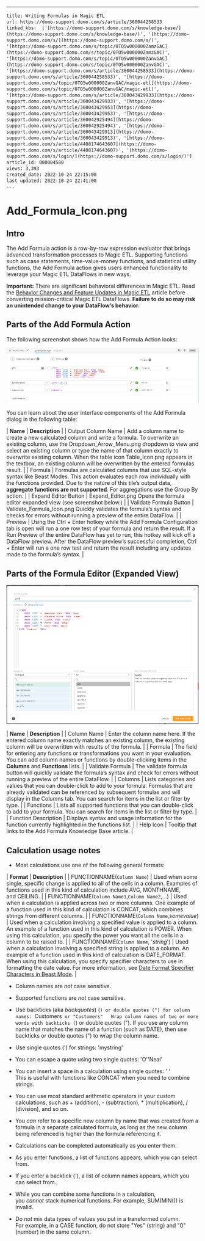 ---
    title: Writing Formulas in Magic ETL
    url: https://domo-support.domo.com/s/article/360044258533
    linked_kbs:  ['[https://domo-support.domo.com/s/knowledge-base/](https://domo-support.domo.com/s/knowledge-base/)', '[https://domo-support.domo.com/s/](https://domo-support.domo.com/s/)', '[https://domo-support.domo.com/s/topic/0TO5w000000ZamzGAC](https://domo-support.domo.com/s/topic/0TO5w000000ZamzGAC)', '[https://domo-support.domo.com/s/topic/0TO5w000000ZanvGAC](https://domo-support.domo.com/s/topic/0TO5w000000ZanvGAC)', '[https://domo-support.domo.com/s/article/360044258533](https://domo-support.domo.com/s/article/360044258533)', '[https://domo-support.domo.com/s/topic/0TO5w000000ZanvGAC/magic-etl](https://domo-support.domo.com/s/topic/0TO5w000000ZanvGAC/magic-etl)', '[https://domo-support.domo.com/s/article/360043429933](https://domo-support.domo.com/s/article/360043429933)', '[https://domo-support.domo.com/s/article/360043429953](https://domo-support.domo.com/s/article/360043429953)', '[https://domo-support.domo.com/s/article/360042925494](https://domo-support.domo.com/s/article/360042925494)', '[https://domo-support.domo.com/s/article/360043429913](https://domo-support.domo.com/s/article/360043429913)', '[https://domo-support.domo.com/s/article/4408174643607](https://domo-support.domo.com/s/article/4408174643607)', '[https://domo-support.domo.com/s/login/](https://domo-support.domo.com/s/login/)']
    article_id: 000004580
    views: 3,393
    created_date: 2022-10-24 22:15:00
    last updated: 2022-10-24 22:41:00
    ---



Add_Formula_Icon.png
====================


Intro
-----


The Add Formula action is a row-by-row expression evaluator that brings advanced transformation processes to Magic ETL. Supporting functions such as case statements, time-value-money functions, and statistical utility functions, the Add Formula action gives users enhanced functionality to leverage your Magic ETL DataFlows in new ways.




 

**Important:** There are significant behavioral differences in Magic ETL. Read the [Behavior Changes and Feature Updates in Magic ETL](file:///hc/en-us/articles/360047787514) article before converting mission-critical Magic ETL DataFlows. **Failure to do so may risk an unintended change to your DataFlow’s behavior.**



Parts of the Add Formula Action
-------------------------------


The following screenshot shows how the Add Formula Action looks:


![Add_Formula_Action.png](Add_Formula_Action.png)


You can learn about the user interface components of the Add Formula dialog in the following table:




| **Name** | **Description** |
| Output Column Name | Add a column name to create a new calculated column and write a formula. To overwrite an existing column, use the Dropdown_Arrow_Menu.png dropdown to view and select an existing column or type the name of that column exactly to overwrite existing column. When the table icon Table_Icon.png appears in the textbox, an existing column will be overwritten by the entered formulas result. |
| Formula | Formulas are calculated columns that use SQL-style syntax like Beast Modes. This action evaluates each row individually with the functions provided. Due to the nature of this tile’s output data, **aggregate functions are not supported**. For aggregations use the Group By action. |
| Expand Editor Button | Expand_Editor.png Opens the formula editor expanded view (see screenshot below.) |
| Validate Formula Button | Validate_Formula_Icon.png Quickly validates the formula’s syntax and checks for errors without running a preview of the entire DataFlow. |
| Preview | Using the Ctrl + Enter hotkey while the Add Formula Configuration tab is open will run a one row test of your formula and return the result. If a Run Preview of the entire DataFlow has yet to run, this hotkey will kick off a DataFlow preview. After the DataFlow preview’s successful completion, Ctrl + Enter will run a one row test and return the result including any updates made to the formula’s syntax. |


**Parts of the Formula Editor (Expanded View)**
-----------------------------------------------


**![Add_Formula_Expanded_View.png](Add_Formula_Expanded_View.png)**




| **Name** | **Description** |
| Column Name | Enter the column name here. If the entered column name exactly matches an existing column, the existing column will be overwritten with results of the formula. |
| Formula | The field for entering any functions or transformations you want in your evaluation. You can add column names or functions by double-clicking items in the **Columns** and **Functions** lists. |
| Validate Formula | The validate formula button will quickly validate the formula’s syntax and check for errors without running a preview of the entire DataFlow. |
| Columns | Lists categories and values that you can double-click to add to your formula. Formulas that are already validated can be referenced by subsequent formulas and will display in the Columns tab. You can search for items in the list or filter by type. |
| Functions | Lists all supported functions that you can double-click to add to your formula. You can search for items in the list or filter by type. |
| Function Description | Displays syntax and usage information for the function currently highlighted in the functions list. |
| Help Icon | Tooltip that links to the Add Formula Knowledge Base article. |


Calculation usage notes
-----------------------


* Most calculations use one of the following general formats:




| **Format** | **Description** |
| FUNCTIONNAME(`Column Name`) | Used when some single, specific change is applied to all of the cells in a column. Examples of functions used in this kind of calculation include AVG, MONTHNAME, and CEILING. |
| FUNCTIONNAME(`Column Name1`,`Column Name2`,...) | Used when a calculation is applied across two or more columns. One example of a function used in this kind of calculation is CONCAT, which combines strings from different columns. |
| FUNCTIONNAME(`Column Name`,*somevalue*) | Used when a calculation involving a specified value is applied to a column. An example of a function used in this kind of calculation is POWER. When using this calculation, you specify the power you want all the cells in a column to be raised to. |
| FUNCTIONNAME(`Column Name`, '*string*') | Used when a calculation involving a specified string is applied to a column. An example of a function used in this kind of calculation is DATE\_FORMAT. When using this calculation, you specify specifier characters to use in formatting the date value. For more information, see [Date Format Specifier Characters in Beast Mode](https://knowledge.domo.com/Visualize/Adding_Cards_to_Domo/KPI_Cards/Transforming_Data_Using_Beast_Mode/03Date_Format_Specifier_Characters_in_Beast_Mode). |


* Column names are *not* case sensitive.
* Supported functions are *not* case sensitive.
* Use backticks (aka *backquotes*) (`) or double quotes (") for column names: `Customers` or "Customers"  
Wrap column names of two or more words with backticks (`) or double quotes ("). If you use any column name that matches the name of a function (such as DATE), then use backticks or double quotes (") to wrap the column name.
* Use single quotes (') for strings: 'mystring'
* You can escape a quote using two single quotes: 'O''Neal'
* You can insert a space in a calculation using single quotes: ' '  
This is useful with functions like CONCAT when you need to combine strings.
* You can use most standard arithmetic operators in your custom calculations, such as + (addition), - (subtraction), \* (multiplication), / (division), and so on.
* You *can* refer to a specific new column by name that was created from a formula in a separate calculated formula, as long as the new column being referenced is higher than the formula referencing it.
* Calculations can be completed automatically as you enter them.


* As you enter functions, a list of functions appears, which you can select from.
* If you enter a backtick ('), a list of column names appears, which you can select from.
* While you can combine some functions in a calculation, you *cannot* stack numerical functions. For example, SUM(MIN()) is invalid.
* Do *not* mix data types of values you put in a transformed column.  
For example, in a CASE function, do not store "Yes" (string) and "0" (number) in the same column.
